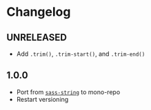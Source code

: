 # Changelog

<!-- The order of list items should be: Critical/Fixes, New, Update, Remove, Underpinnings -->
<!-- ## UNRELEASED -->

## UNRELEASED

* Add `.trim()`, `.trim-start()`, and `.trim-end()`

## 1.0.0

* Port from [`sass-string`](https://www.npmjs.com/package/sass-string) to mono-repo
* Restart versioning
